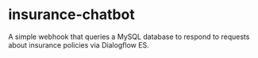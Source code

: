 # insurance-chatbot
A simple webhook that queries a MySQL database to respond to requests about insurance policies via Dialogflow ES.
